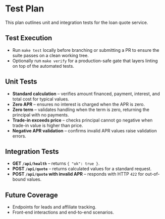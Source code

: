 # Test Plan

This plan outlines unit and integration tests for the loan quote service.

## Test Execution

- Run `make test` locally before branching or submitting a PR to ensure the suite passes on a clean working tree.
- Optionally run `make verify` for a production-safe gate that layers linting on top of the automated tests.

## Unit Tests

- **Standard calculation** – verifies amount financed, payment, interest, and total cost for typical values.
- **Zero APR** – ensures no interest is charged when the APR is zero.
- **Zero term** – validates handling when the term is zero, returning the principal with no payments.
- **Trade-in exceeds price** – checks principal cannot go negative when trade-in value is higher than price.
- **Negative APR validation** – confirms invalid APR values raise validation errors.

## Integration Tests

- **GET `/api/health`** – returns `{ "ok": true }`.
- **POST `/api/quote`** – returns calculated values for a standard request.
- **POST `/api/quote` with invalid APR** – responds with HTTP `422` for out-of-bound values.

## Future Coverage

- Endpoints for leads and affiliate tracking.
- Front-end interactions and end-to-end scenarios.
